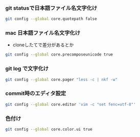 ### git statusで日本語ファイル名文字化け
```bash
git config --global core.quotepath false
```

### mac 日本語ファイル名文字化け
- cloneしたてで差分があるとか
```bash
git config --global core.precomposeunicode true
```

### git log で文字化け
```bash
git config --global core.pager "less -c | nkf -w"
```

### commit時のエディタ設定
```bash
git config --global core.editor 'vim -c "set fenc=utf-8"'
```

### 色付け
```bash
git config --global core.color.ui true
```
